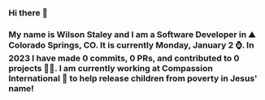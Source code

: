 ### Hi there 👋

### My name is Wilson Staley and I am a Software Developer in ⛰ Colorado Springs, CO.  It is currently Monday, January 2 ⌚. In 2023 I have made 0 commits, 0 PRs, and contributed to 0 projects 👨‍💻. I am currently working at Compassion International 🏢 to help release children from poverty in Jesus' name!